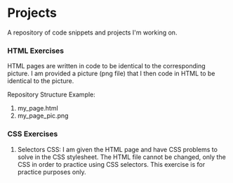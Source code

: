 # Projects

A repository of code snippets and projects I'm working on.

### HTML Exercises
HTML pages are written in code to be identical to the corresponding picture.  I am provided a picture (png file) that I then code in HTML to be identical to the picture.

Repository Structure Example: <br>
1. my_page.html<br>
2. my_page_pic.png

### CSS Exercises
1. Selectors CSS: I am given the HTML page and have CSS problems to solve in the CSS stylesheet.  The HTML file cannot be changed, only the CSS in order to practice using CSS selectors.  This exercise is for practice purposes only.

